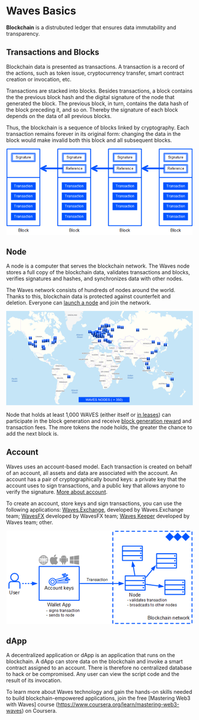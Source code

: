 # Waves Basics

**Blockchain** is a distrubuted ledger that ensures data immutability and transparency.

## Transactions and Blocks

Blockchain data is presented as transactions. A transaction is a record of the actions, such as token issue, cryptocurrency transfer, smart contract creation or invocation, etc.

Transactions are stacked into blocks. Besides transactions, a block contains the the previous block hash and the digital signature of the node that generated the block. The previous block, in turn, contains the data hash of the block preceding it, and so on. Thereby the signature of each block depends on the data of all previous blocks.

Thus, the blockchain is a sequence of blocks linked by cryptography. Each transaction remains forever in its original form: changing the data in the block would make invalid both this block and all subsequent blocks.

![](./_assets/blockchain.png)

## Node

A node is a computer that serves the blockchain network. The Waves node stores a full copy of the blockchain data, validates transactions and blocks, verifies signatures and hashes, and synchronizes data with other nodes.

The Waves network consists of hundreds of nodes around the world. Thanks to this, blockchain data is protected against counterfeit and deletion. Everyone can [launch a node](/en/waves-node/how-to-install-a-node/how-to-install-a-node) and join the network.

![](./_assets/nodes-worldwide.png)

Node that holds at least 1,000 WAVES (either itself or [in leases](/en/blockchain/leasing)) can participate in the block generation and receive [block generation reward](/en/blockchain/mining/mining-reward) and transaction fees. The more tokens the node holds, the greater the chance to add the next block is.

## Account

Waves uses an account-based model. Each transaction is created on behalf of an account, all assets and data are associated with the account. An account has a pair of cryptographically bound keys: a private key that the account uses to sign transactions, and a public key that allows anyone to verify the signature. [More about account](/en/blockchain/account/).

To create an account, store keys and sign transactions, you can use the following applications: [Waves.Exchange](https://waves.exchange/), developed by Waves.Exchange team; [WavesFX](https://wavesfx.github.io/) developed by WavesFX team; [Waves Keeper](/en/ecosystem/waves-keeper/) developed by Waves team; other.

![](./_assets/interaction.png)

## dApp

A decentralized application or dApp is an application that runs on the blockchain. A dApp can store data on the blockchain and invoke a smart contract assigned to an account. There is therefore no centralized database to hack or be compromised. Any user can view the script code and the result of its invocation.

To learn more about Waves technology and gain the hands-on skills needed to build blockchain-empowered applications, join the free [Mastering Web3 with Waves] course (https://www.coursera.org/learn/mastering-web3-waves) on Coursera.
